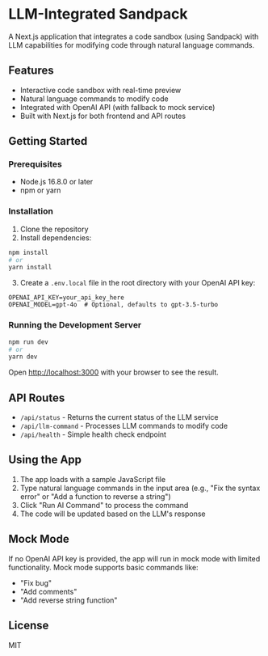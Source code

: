 # LLM-Integrated Sandpack

A Next.js application that integrates a code sandbox (using Sandpack) with LLM capabilities for modifying code through natural language commands.

## Features

- Interactive code sandbox with real-time preview
- Natural language commands to modify code
- Integrated with OpenAI API (with fallback to mock service)
- Built with Next.js for both frontend and API routes

## Getting Started

### Prerequisites

- Node.js 16.8.0 or later
- npm or yarn

### Installation

1. Clone the repository
2. Install dependencies:

```bash
npm install
# or
yarn install
```

3. Create a `.env.local` file in the root directory with your OpenAI API key:

```
OPENAI_API_KEY=your_api_key_here
OPENAI_MODEL=gpt-4o  # Optional, defaults to gpt-3.5-turbo
```

### Running the Development Server

```bash
npm run dev
# or
yarn dev
```

Open [http://localhost:3000](http://localhost:3000) with your browser to see the result.

## API Routes

- `/api/status` - Returns the current status of the LLM service
- `/api/llm-command` - Processes LLM commands to modify code
- `/api/health` - Simple health check endpoint

## Using the App

1. The app loads with a sample JavaScript file
2. Type natural language commands in the input area (e.g., "Fix the syntax error" or "Add a function to reverse a string")
3. Click "Run AI Command" to process the command
4. The code will be updated based on the LLM's response

## Mock Mode

If no OpenAI API key is provided, the app will run in mock mode with limited functionality.
Mock mode supports basic commands like:
- "Fix bug"
- "Add comments"
- "Add reverse string function"

## License

MIT
